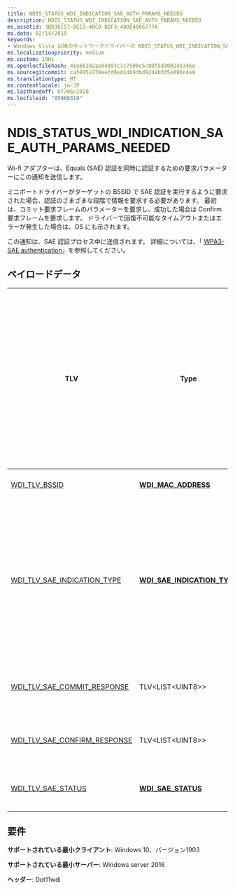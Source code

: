 ```yaml
---
title: NDIS_STATUS_WDI_INDICATION_SAE_AUTH_PARAMS_NEEDED
description: NDIS_STATUS_WDI_INDICATION_SAE_AUTH_PARAMS_NEEDED
ms.assetid: 3BD36C57-BEE3-4BC8-BDF3-480E4066777A
ms.date: 02/14/2019
keywords:
- Windows Vista 以降のネットワークドライバーの NDIS_STATUS_WDI_INDICATION_SAE_AUTH_PARAMS_NEEDED
ms.localizationpriority: medium
ms.custom: 19H1
ms.openlocfilehash: 41e68102ae84897c7c7500c5c09f5d300245346e
ms.sourcegitcommit: ca5045a739eefd6ed14b9dbd9249b335e090c4e9
ms.translationtype: MT
ms.contentlocale: ja-JP
ms.lasthandoff: 07/06/2020
ms.locfileid: "85968319"
---
```

# <a name="ndis_status_wdi_indication_sae_auth_params_needed"></a>NDIS_STATUS_WDI_INDICATION_SAE_AUTH_PARAMS_NEEDED

Wi-fi アダプターは、Equals (SAE) 認証を同時に認証するための要求パラメーターにこの通知を送信します。

ミニポートドライバーがターゲットの BSSID で SAE 認証を実行するように要求された場合、認証のさまざまな段階で情報を要求する必要があります。 最初は、コミット要求フレームのパラメーターを要求し、成功した場合は Confirm 要求フレームを要求します。 ドライバーで回復不可能なタイムアウトまたはエラーが発生した場合は、OS にも示されます。

この通知は、SAE 認証プロセス中に送信されます。 詳細については、「 [WPA3-SAE authentication](wpa3-sae-authentication.md)」を参照してください。

## <a name="payload-data"></a>ペイロードデータ

| TLV | Type | 複数の TLV インスタンスを使用できます | 省略可能 | 説明 |
| --- | --- | --- | --- | --- |
| [WDI_TLV_BSSID](wdi-tlv-bssid.md) | [**WDI_MAC_ADDRESS**](https://docs.microsoft.com/windows-hardware/drivers/ddi/dot11wdi/ns-dot11wdi-_wdi_mac_address) |   |   | AP の BSS ID。 |
| [WDI_TLV_SAE_INDICATION_TYPE](wdi-tlv-sae-indication-type.md) | [**WDI_SAE_INDICATION_TYPE**](https://docs.microsoft.com/windows-hardware/drivers/ddi/wditypes/ne-wditypes-_wdi_sae_indication_type) |   |   | BSSID で認証を続行するために必要な情報の種類、または認証を続行できないことを示す通知 SAE。 |
| [WDI_TLV_SAE_COMMIT_RESPONSE](wdi-tlv-sae-commit-response.md) | TLV\<LIST\<UINT8>> |   | X | SAE コミット応答フレーム。 |
| [WDI_TLV_SAE_CONFIRM_RESPONSE](wdi-tlv-sae-confirm-response.md) | TLV\<LIST\<UINT8>> |   | X | SAE Confirm 応答フレーム。 |
| [WDI_TLV_SAE_STATUS](wdi-tlv-sae-status.md) | [**WDI_SAE_STATUS**](https://docs.microsoft.com/windows-hardware/drivers/ddi/wditypes/ne-wditypes-_wdi_sae_status) |   | X | SAE 認証エラーの状態。 |

## <a name="requirements"></a>要件

**サポートされている最小クライアント**: Windows 10、バージョン1903

**サポートされている最小サーバー**: Windows server 2016

**ヘッダー**: Dot11wdi

